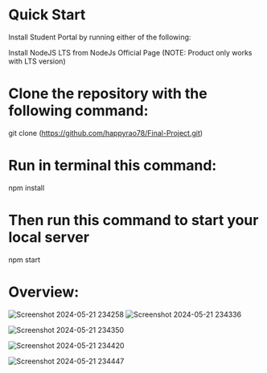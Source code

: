 # Quick Start
Install Student Portal by running either of the following:

 Install NodeJS LTS from NodeJs Official Page (NOTE: Product only works with LTS version)
# Clone the repository with the following command:

 git clone (https://github.com/happyrao78/Final-Project.git)
# Run in terminal this command:

npm install
# Then run this command to start your local server

npm start
# Overview:
![Screenshot 2024-05-21 234258](https://github.com/happyrao78/Final-Project/assets/138770813/b86e6e57-ff75-4768-a407-a6f86ca03a5a)
![Screenshot 2024-05-21 234336](https://github.com/happyrao78/Final-Project/assets/138770813/1c460b42-1e5a-4426-8add-e091bd06f9a2)

![Screenshot 2024-05-21 234350](https://github.com/happyrao78/Final-Project/assets/138770813/0af5fc38-fec8-4987-b6d7-510087c09f03)

![Screenshot 2024-05-21 234420](https://github.com/happyrao78/Final-Project/assets/138770813/798859c0-10dc-4c15-82a6-9339715cc226)

![Screenshot 2024-05-21 234447](https://github.com/happyrao78/Final-Project/assets/138770813/ff8b590b-8ea4-48b8-98a3-5c0cf6fea97d)




